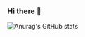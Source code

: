 ### Hi there 👋
![Anurag's GitHub stats](https://github-readme-stats.vercel.app/api?username=jeelani18&show_icons=true&theme=radical)
